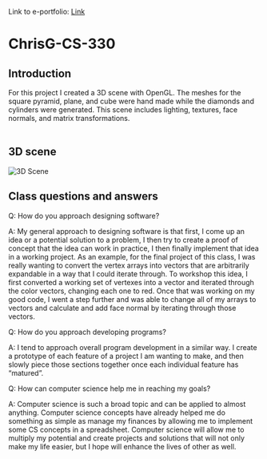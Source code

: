 Link to e-portfolio: <a id="raw-url" href="https://flywheel11.github.io/">Link</a><br>

# ChrisG-CS-330

## Introduction
For this project I created a 3D scene with OpenGL. The meshes for the square pyramid, plane, and cube were hand made while the diamonds and cylinders were generated. This scene includes lighting, textures, face normals, and matrix transformations.
<br><br>
## 3D scene
<image src = "CS330 Scene.png" alt = "3D Scene"></image>


## Class questions and answers
Q: How do you approach designing software?

A: My general approach to designing software is that first, I come up an idea or a potential solution to a problem, I then try to create a proof of concept that the idea can work in practice, I then finally implement that idea in a working project.
 As an example, for the final project of this class, I was really wanting to convert the vertex arrays into vectors that are arbitrarily expandable in a way that I could iterate through. To workshop this idea, I first converted a working set of vertexes into a vector and iterated through the color vectors, changing each one to red. Once that was working on my good code, I went a step further and was able to change all of my arrays to vectors and calculate and add face normal by iterating through those vectors.


Q: How do you approach developing programs?

A: I tend to approach overall program development in a similar way. I create a prototype of each feature of a project I am wanting to make, and then slowly piece those sections together once each individual feature has “matured”.


Q: How can computer science help me in reaching my goals?

A: Computer science is such a broad topic and can be applied to almost anything. Computer science concepts have already helped me do something as simple as manage my finances by allowing me to implement some CS concepts in a spreadsheet. Computer science will allow me to multiply my potential and create projects and solutions that will not only make my life easier, but I hope will enhance the lives of other as well.
